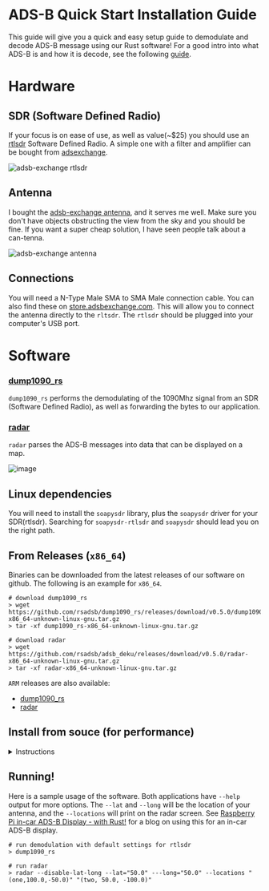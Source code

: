 # ADS-B Quick Start Installation Guide

This guide will give you a quick and easy setup guide to demodulate and decode ADS-B message using our Rust software!
For a good intro into what ADS-B is and how it is decode, see the following [guide](https://mode-s.org/decode/).

# Hardware

## SDR (Software Defined Radio)
If your focus is on ease of use, as well as value(~$25) you should use an [rtlsdr](https://www.rtl-sdr.com/about-rtl-sdr/) Software Defined Radio.
A simple one with a filter and amplifier can be bought from [adsexchange](https://store.adsbexchange.com/products/adsbexchange-com-r820t2-rtl2832u-0-5-ppm-tcxo-ads-b-sdr-w-amp-and-1090-mhz-filter-software-on-industrial-microsd).

![adsb-exchange rtlsdr](https://cdn.shopify.com/s/files/1/1618/5293/products/BlueSDRantennaandmicroSD_1024x1024@2x.png?v=1643391183)

## Antenna
I bought the [adsb-exchange antenna](https://store.adsbexchange.com/products/5-5dbi-1090-978-antenna), and it serves me well. Make sure you don't have objects obstructing the view
from the sky and you should be fine. If you want a super cheap solution, I have seen people talk about a can-tenna.

![adsb-exchange antenna](https://cdn.shopify.com/s/files/1/1618/5293/products/IMG_9964_1_1024x1024@2x.jpg?v=1570168212)

## Connections

You will need a N-Type Male SMA to SMA Male connection cable. You can also find these on [store.adsbexchange.com](https://store.adsbexchange.com/collections/all). This will allow you to connect the antenna directly to the `rltsdr`.
The `rtlsdr` should be plugged into your computer's USB port.

# Software

### [dump1090_rs](https://github.com/rsadsb/dump1090_rs)
`dump1090_rs` performs the demodulating of the 1090Mhz signal from an SDR (Software Defined Radio),
as well as forwarding the bytes to our application.

### [radar](https://github.com/rsadsb/adsb_deku)
`radar` parses the ADS-B messages into data that can be displayed on a map.

![image](https://raw.githubusercontent.com/rsadsb/adsb_deku/master/media/peek_2022_02_06_02_640_640.gif)

## Linux dependencies
You will need to install the `soapysdr` library, plus the `soapysdr` driver for your SDR(rtlsdr).
Searching for `soapysdr-rtlsdr` and `soapysdr` should lead you on the right path.

## From Releases (`x86_64`)
Binaries can be downloaded from the latest releases of our software on github.
The following is an example for `x86_64`.
```
# download dump1090_rs
> wget https://github.com/rsadsb/dump1090_rs/releases/download/v0.5.0/dump1090_rs-x86_64-unknown-linux-gnu.tar.gz
> tar -xf dump1090_rs-x86_64-unknown-linux-gnu.tar.gz

# download radar
> wget https://github.com/rsadsb/adsb_deku/releases/download/v0.5.0/radar-x86_64-unknown-linux-gnu.tar.gz
> tar -xf radar-x86_64-unknown-linux-gnu.tar.gz
```

`ARM` releases are also available:
- [dump1090_rs](https://github.com/rsadsb/dump1090_rs/releases/tag/v0.5.0)
- [radar](https://github.com/rsadsb/adsb_deku/releases/tag/v0.5.0)


## Install from souce (for performance)

<details>
  <summary>Instructions</summary>

#### Native CPU features
Building from source is recommended, since many of the DSP(Digital Signal Processing) algorithms benefit from
cpu features such as AVX(Advanced Vector Extensions) on x86 architectures.
These are currently only detected at compile time and is the reason for `RUSTFLAGS="-C target-cpu=native"` in the following install commands.

#### Install Compiler
Goto [rustup.rs](https://rustup.rs) and follow instructions for installing `rust` and `cargo`.
The current MSRV is `1.58.1`.


### [dump1090_rs](https://github.com/rsadsb/dump1090_rs)
```shell
RUSTFLAGS="-C target-cpu=native" cargo install --git https://github.com/rsadsb/dump1090_rs
```

### [radar](https://github.com/rsadsb/adsb_deku)

```shell
RUSTFLAGS="-C target-cpu=native" cargo install --git https://github.com/rsadsb/adsb_deku rsadsb_apps --bin radar
```
</details>

## Running!
Here is a sample usage of the software. Both applications have `--help` output for more options.
The `--lat` and `--long` will be the location of your antenna, and the `--locations` will print on the radar screen.
See [Raspberry Pi in-car ADS-B Display - with Rust!](rasp-pi-display.md) for a blog on using this for an in-car ADS-B display.
```text
# run demodulation with default settings for rtlsdr
> dump1090_rs

# run radar
> radar --disable-lat-long --lat="50.0" ---long="50.0" --locations "(one,100.0,-50.0)" "(two, 50.0, -100.0)"
```
